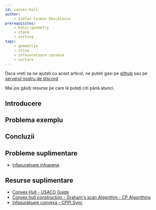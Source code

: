 ```yaml
---
id: convex-hull
author:
    - Ștefan-Cosmin Dăscălescu
prerequisites:
    - basic-geometry
    - stack
    - sorting
tags:
    - geometrie
    - stiva
    - infasuratoare convexa
    - sortare
---
```


Daca vreti sa ne ajutati cu acest articol, ne puteti gasi pe
[github](https://github.com/roalgo-discord/arhiva-educationala) sau pe [serverul
nostru de discord](https://discord.gg/vdDRSmg3fC)

Mai jos găsiți resurse pe care le puteți citi până atunci.

## Introducere

## Problema exemplu

## Concluzii

## Probleme suplimentare

- [infasuratoare infoarena](https://infoarena.ro/problema/infasuratoare)

## Resurse suplimentare

- [Convex Hull - USACO Guide](https://usaco.guide/plat/convex-hull)
- [Convex hull construction - Graham's scan Algorithm - CP
  Algorithms](https://cp-algorithms.com/geometry/convex-hull.html)
- [Infasuratoare convexa - CPPI Sync](https://cppi.sync.ro/materia/nf_ur_toarea_convex.html)
